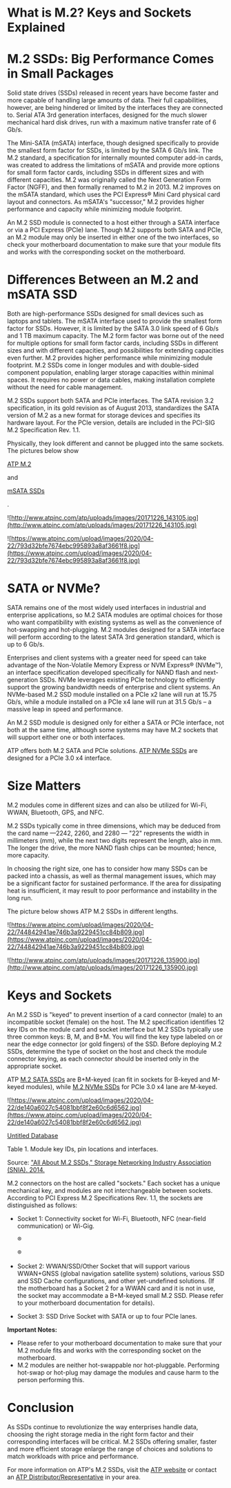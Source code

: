 # What is M.2? Keys and Sockets Explained

# **M.2 SSDs: Big Performance Comes in Small Packages**

Solid state drives (SSDs) released in recent years have become faster and more capable of handling large amounts of data. Their full capabilities, however, are being hindered or limited by the interfaces they are connected to. Serial ATA 3rd generation interfaces, designed for the much slower mechanical hard disk drives, run with a maximum native transfer rate of 6 Gb/s.

The Mini-SATA (mSATA) interface, though designed specifically to provide the smallest form factor for SSDs, is limited by the SATA 6 Gb/s link. The M.2 standard, a specification for internally mounted computer add-in cards, was created to address the limitations of mSATA and provide more options for small form factor cards, including SSDs in different sizes and with different capacities. M.2 was originally called the Next Generation Form Factor (NGFF), and then formally renamed to M.2 in 2013. M.2 improves on the mSATA standard, which uses the PCI Express® Mini Card physical card layout and connectors. As mSATA's "successor," M.2 provides higher performance and capacity while minimizing module footprint.

An M.2 SSD module is connected to a host either through a SATA interface or via a PCI Express (PCIe) lane. Though M.2 supports both SATA and PCIe, an M.2 module may only be inserted in either one of the two interfaces, so check your motherboard documentation to make sure that your module fits and works with the corresponding socket on the motherboard.

# **Differences Between an M.2 and mSATA SSD**

Both are high-performance SSDs designed for small devices such as laptops and tablets. The mSATA interface used to provide the smallest form factor for SSDs. However, it is limited by the SATA 3.0 link speed of 6 Gb/s and 1 TB maximum capacity. The M.2 form factor was borne out of the need for multiple options for small form factor cards, including SSDs in different sizes and with different capacities, and possibilities for extending capacities even further. M.2 provides higher performance while minimizing module footprint. M.2 SSDs come in longer modules and with double-sided component population, enabling larger storage capacities within minimal spaces. It requires no power or data cables, making installation complete without the need for cable management.

M.2 SSDs support both SATA and PCIe interfaces. The SATA revision 3.2 specification, in its gold revision as of August 2013, standardizes the SATA version of M.2 as a new format for storage devices and specifies its hardware layout. For the PCIe version, details are included in the PCI-SIG M.2 Specification Rev. 1.1.

Physically, they look different and cannot be plugged into the same sockets. The pictures below show

[ATP M.2](https://www.atpinc.com/products/industrial-ssds-sata-m.2)

and

[mSATA SSDs](https://www.atpinc.com/products/industrial-ssds-msata)

.

![http://www.atpinc.com/atp/uploads/images/20171226_143105.jpg](http://www.atpinc.com/atp/uploads/images/20171226_143105.jpg)

![https://www.atpinc.com/upload/images/2020/04-22/793d32bfe7674ebc995893a8af3661f8.jpg](https://www.atpinc.com/upload/images/2020/04-22/793d32bfe7674ebc995893a8af3661f8.jpg)

# **SATA or NVMe?**

SATA remains one of the most widely used interfaces in industrial and enterprise applications, so M.2 SATA modules are optimal choices for those who want compatibility with existing systems as well as the convenience of hot-swapping and hot-plugging. M.2 modules designed for a SATA interface will perform according to the latest SATA 3rd generation standard, which is up to 6 Gb/s.

Enterprises and client systems with a greater need for speed can take advantage of the Non-Volatile Memory Express or NVM Express® (NVMe™), an interface specification developed specifically for NAND flash and next-generation SSDs. NVMe leverages existing PCIe technology to efficiently support the growing bandwidth needs of enterprise and client systems. An NVMe-based M.2 SSD module installed on a PCIe x2 lane will run at 15.75 Gb/s, while a module installed on a PCIe x4 lane will run at 31.5 Gb/s – a massive leap in speed and performance.

An M.2 SSD module is designed only for either a SATA or PCIe interface, not both at the same time, although some systems may have M.2 sockets that will support either one or both interfaces.

ATP offers both M.2 SATA and PCIe solutions. [ATP NVMe SSDs](https://www.atpinc.com/products/industrial-ssds-nvme-m.2-wide-temperature) are designed for a PCIe 3.0 x4 interface.

# **Size Matters**

M.2 modules come in different sizes and can also be utilized for Wi-Fi, WWAN, Bluetooth, GPS, and NFC.

M.2 SSDs typically come in three dimensions, which may be deduced from the card name —2242, 2260, and 2280 — "22" represents the width in millimeters (mm), while the next two digits represent the length, also in mm. The longer the drive, the more NAND flash chips can be mounted; hence, more capacity.

In choosing the right size, one has to consider how many SSDs can be packed into a chassis, as well as thermal management issues, which may be a significant factor for sustained performance. If the area for dissipating heat is insufficient, it may result to poor performance and instability in the long run.

The picture below shows ATP M.2 SSDs in different lengths.

![https://www.atpinc.com/upload/images/2020/04-22/744842941ae746b3a9229451cc84b809.jpg](https://www.atpinc.com/upload/images/2020/04-22/744842941ae746b3a9229451cc84b809.jpg)

![http://www.atpinc.com/atp/uploads/images/20171226_135900.jpg](http://www.atpinc.com/atp/uploads/images/20171226_135900.jpg)

# **Keys and Sockets**

An M.2 SSD is "keyed" to prevent insertion of a card connector (male) to an incompatible socket (female) on the host. The M.2 specification identifies 12 key IDs on the module card and socket interface but M.2 SSDs typically use three common keys: B, M, and B+M. You will find the key type labeled on or near the edge connector (or gold fingers) of the SSD. Before deploying M.2 SSDs, determine the type of socket on the host and check the module connector keying, as each connector should be inserted only in the appropriate socket.

ATP [M.2 SATA SSDs](https://www.atpinc.com/products/industrial-ssds-sata-m.2) are B+M-keyed (can fit in sockets for B-keyed and M-keyed modules), while [M.2 NVMe SSDs](https://www.atpinc.com/products/industrial-ssds-nvme-m.2-wide-temperature) for PCIe 3.0 x4 lane are M-keyed.

![https://www.atpinc.com/upload/images/2020/04-22/de140a6027c54081bbf8f2e60c6d6562.jpg](https://www.atpinc.com/upload/images/2020/04-22/de140a6027c54081bbf8f2e60c6d6562.jpg)

[Untitled Database](What%20is%20M%202%20Keys%20and%20Sockets%20Explained%20c2b40818ce2a461aa83add8a30726bba/Untitled%20Database%20f09846c636a141078faf2c83b46be663.csv)

Table 1. Module key IDs, pin locations and interfaces.

Source: ["All About M.2 SSDs," Storage Networking Industry Association (SNIA). 2014.](http://www.snia.org/sites/default/files/SSSI%20M%202%20Webcast%20Slides%20v10fnl.pdf)

M.2 connectors on the host are called "sockets." Each socket has a unique mechanical key, and modules are not interchangeable between sockets. According to PCI Express M.2 Specifications Rev. 1.1, the sockets are distinguished as follows:

- Socket 1: Connectivity socket for Wi-Fi, Bluetooth, NFC (near-field communication) or Wi-Gig.
    
    ®
    
    ®
    
- Socket 2: WWAN/SSD/Other Socket that will support various WWAN+GNSS (global navigation satellite system) solutions, various SSD and SSD Cache configurations, and other yet-undefined solutions. (If the motherboard has a Socket 2 for a WWAN card and it is not in use, the socket may accommodate a B+M-keyed small M.2 SSD. Please refer to your motherboard documentation for details).
- Socket 3: SSD Drive Socket with SATA or up to four PCIe lanes.

**Important Notes:**

- Please refer to your motherboard documentation to make sure that your M.2 module fits and works with the corresponding socket on the motherboard.
- M.2 modules are neither hot-swappable nor hot-pluggable. Performing hot-swap or hot-plug may damage the modules and cause harm to the person performing this.

# **Conclusion**

As SSDs continue to revolutionize the way enterprises handle data, choosing the right storage media in the right form factor and their corresponding interfaces will be critical. M.2 SSDs offering smaller, faster and more efficient storage enlarge the range of choices and solutions to match workloads with price and performance.

For more information on ATP's M.2 SSDs, visit the [ATP website](https://www.atpinc.com/) or contact an [ATP Distributor/Representative](https://www.atpinc.com/support/where-to-buy-distributors-representative) in your area.